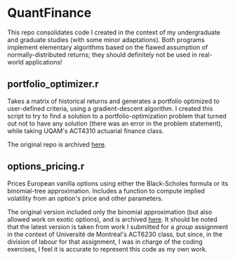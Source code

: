 # QuantFinance

This repo consolidates code I created in the context of my undergraduate and graduate studies (with some minor adaptations). Both programs implement elementary algorithms based on the flawed assumption of normally-distributed returns; they should definitely not be used in real-world applications!  

## portfolio_optimizer.r

Takes a matrix of historical returns and generates a portfolio optimized to user-defined criteria, using a gradient-descent algorithm. I created this script to try to find a solution to a portfolio-optimization problem that turned out not to have any solution (there was an error in the problem statement), while taking UQAM's ACT4310 actuarial finance class.  

The original repo is archived [here](https://github.com/MathieuBeaudoin/SimplePortfolioOptimizer.git).

## options_pricing.r

Prices European vanilla options using either the Black-Scholes formula or its binomial-tree approximation. Includes a function to compute implied volatility from an option's price and other parameters.  

The original version included only the binomial approximation (but also allowed work on exotic options), and is archived [here](https://github.com/MathieuBeaudoin/BinomialOptionPricing.git). It should be noted that the latest version is taken from work I submitted for a *group* assignment in the context of Université de Montréal's ACT6230 class, but since, in the division of labour for that assignment, I was in charge of the coding exercises, I feel it is accurate to represent this code as my own work.
